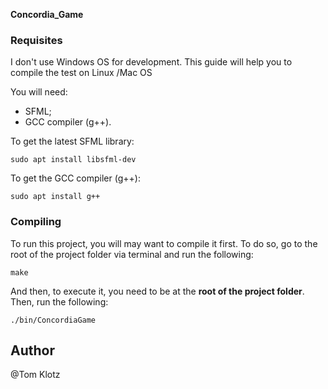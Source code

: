 
**Concordia_Game**

### Requisites

I don't use Windows OS for development. This guide will help you to compile the test on Linux /Mac OS

You will need:

- SFML;
- GCC compiler (g++).

To get the latest SFML library:

```
sudo apt install libsfml-dev
```

To get the GCC compiler (g++):

```
sudo apt install g++
```

### Compiling

To run this project, you will may want to compile it first. To do so, go to the root of the project folder via terminal and run the following:

```
make
```

And then, to execute it, you need to be at the **root of the project folder**. Then, run the following:

```
./bin/ConcordiaGame
```

## Author
@Tom Klotz
